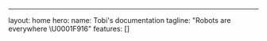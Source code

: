 ---
layout: home
hero:
  name: Tobi's documentation
  tagline: "Robots are everywhere \U0001F916"
features: []
